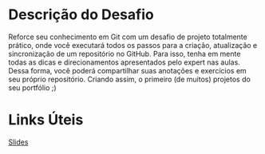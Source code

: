 

# Descrição do Desafio

Reforce seu conhecimento em Git com um desafio de projeto totalmente prático, onde você executará todos os passos para a criação, atualização e sincronização de um repositório no GitHub. Para isso, tenha em mente todas as dicas e direcionamentos apresentados pelo expert nas aulas. Dessa forma, você poderá compartilhar suas anotações e exercícios em seu próprio repositório. Criando assim, o primeiro (de muitos) projetos do seu portfólio ;)

# Links Úteis

<a href="https://drive.google.com/file/d/1IZu0qohv1JOmxjEra1lknDiiStU68bl4/view">Slides</a>

